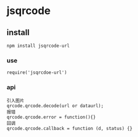 # jsqrcode
## install

```
npm install jsqrcode-url
```

### use

```
require('jsqrcdoe-url')

```

### api

```
引入图片
qrcode.qrcode.decode(url or dataurl);
报错
qrcode.qrcode.error = function(){}
回调
qrcode.qrcode.callback = function (d, status) {}
```


